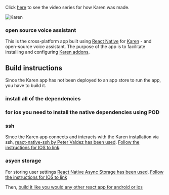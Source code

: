Click [here](https://www.youtube.com/watch?v=VPdPOVL8c1Q&list=PL9gEr35J45czlRLHXhA3jShGG_jIrRprJ) to see the video series for how Karen was made.

![Karen](https://alfredo.lol/static/karen/img/karen_small.png)
### open source voice assistant

This is the cross-platform app built using [React Native](https://reactnative.dev/) for [Karen](https://github.com/AlfredoSequeida/karen) - and open-source voice assistant. The purpose of the app is to facilitate installing and configuring [Karen addons](https://alfredo.lol/karen/).

## Build instructions
Since the Karen app has not been deployed to an app store to run the app, you have to build it.

### install all of the dependencies

### for ios you need to install the native dependencies using POD

### ssh
Since the Karen app connects and interacts with the Karen installation via ssh, [react-native-ssh by Peter Valdez has been used](https://github.com/azlyth/react-native-ssh). [Follow the instructions for IOS to link](https://github.com/azlyth/react-native-ssh#ios).

### asycn storage
For storing user settings [React Native Async Storage has been used](https://react-native-async-storage.github.io/async-storage/docs/install). [Follow the instructions for IOS to link](https://react-native-async-storage.github.io/async-storage/docs/install#link)

Then, [build it like you would any other react app for android or ios](https://reactnative.dev/docs/running-on-device)